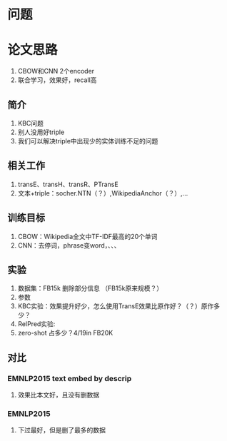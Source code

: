
# 问题

# 论文思路
1. CBOW和CNN 2个encoder
2. 联合学习，效果好，recall高
## 简介
1. KBC问题
2. 别人没用好triple
3. 我们可以解决triple中出现少的实体训练不足的问题
## 相关工作
1. transE、transH、transR、PTransE
2. 文本+triple：socher.NTN（？）,WikipediaAnchor（？）,...
## 训练目标
1. CBOW：Wikipedia全文中TF-IDF最高的20个单词
2. CNN：去停词，phrase变word，、、、
## 实验
1. 数据集：FB15k 删除部分信息 （FB15k原来规模？）
2. 参数
3. KBC实验：效果提升好少，怎么使用TransE效果比原作好？（？）原作多少？
4. RelPred实验:
5. zero-shot 占多少？4/19in FB20K


## 对比

### EMNLP2015 text embed by descrip
1. 效果比本文好，且没有删数据
### EMNLP2015 
1. 下过最好，但是删了最多的数据
